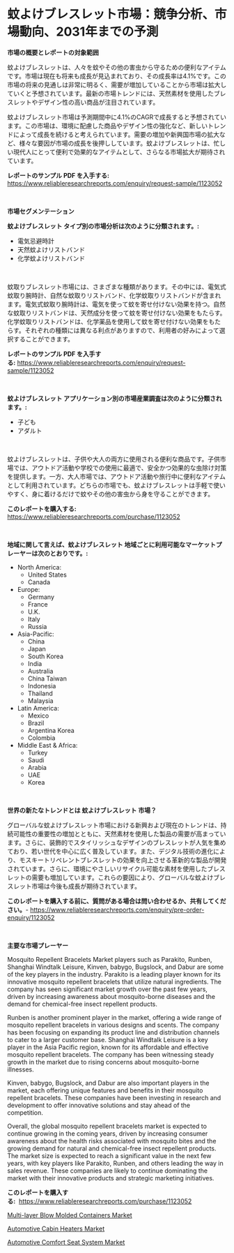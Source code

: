 <p><h1>蚊よけブレスレット市場：競争分析、市場動向、2031年までの予測</h1></p><p><strong>市場の概要とレポートの対象範囲</strong></p>
<p><p>蚊よけブレスレットは、人々を蚊やその他の害虫から守るための便利なアイテムです。市場は現在も将来も成長が見込まれており、その成長率は4.1%です。この市場の将来の見通しは非常に明るく、需要が増加していることから市場は拡大していくと予想されています。最新の市場トレンドには、天然素材を使用したブレスレットやデザイン性の高い商品が注目されています。</p><p>蚊よけブレスレット市場は予測期間中に4.1%のCAGRで成長すると予想されています。この市場は、環境に配慮した商品やデザイン性の強化など、新しいトレンドによって成長を続けると考えられています。需要の増加や新興国市場の拡大など、様々な要因が市場の成長を後押ししています。蚊よけブレスレットは、忙しい現代人にとって便利で効果的なアイテムとして、さらなる市場拡大が期待されています。</p></p>
<p><strong>レポートのサンプル PDF を入手する:</strong> <a href="https://www.reliableresearchreports.com/enquiry/request-sample/1123052">https://www.reliableresearchreports.com/enquiry/request-sample/1123052</a></p>
<p>&nbsp;</p>
<p><strong>市場セグメンテーション</strong></p>
<p><strong>蚊よけブレスレット タイプ別の市場分析は次のように分類されます。:</strong></p>
<p><ul><li>電気忌避時計</li><li>天然蚊よけリストバンド</li><li>化学蚊よけリストバンド</li></ul></p>
<p>&nbsp;</p>
<p><p>蚊取りブレスレット市場には、さまざまな種類があります。その中には、電気式蚊取り腕時計、自然な蚊取りリストバンド、化学蚊取りリストバンドが含まれます。電気式蚊取り腕時計は、電気を使って蚊を寄せ付けない効果を持つ。自然な蚊取りリストバンドは、天然成分を使って蚊を寄せ付けない効果をもたらす。化学蚊取りリストバンドは、化学薬品を使用して蚊を寄せ付けない効果をもたらす。それぞれの種類には異なる利点がありますので、利用者の好みによって選択することができます。</p></p>
<p><strong>レポートのサンプル PDF を入手する:</strong>&nbsp;<a href="https://www.reliableresearchreports.com/enquiry/request-sample/1123052">https://www.reliableresearchreports.com/enquiry/request-sample/1123052</a></p>
<p>&nbsp;</p>
<p><strong> 蚊よけブレスレット アプリケーション別の市場産業調査は次のように分類されます。:</strong></p>
<p><ul><li>子ども</li><li>アダルト</li></ul></p>
<p>&nbsp;</p>
<p><p>蚊よけブレスレットは、子供や大人の両方に使用される便利な商品です。子供市場では、アウトドア活動や学校での使用に最適で、安全かつ効果的な虫除け対策を提供します。一方、大人市場では、アウトドア活動や旅行中に便利なアイテムとして利用されています。どちらの市場でも、蚊よけブレスレットは手軽で使いやすく、身に着けるだけで蚊やその他の害虫から身を守ることができます。</p></p>
<p><strong>このレポートを購入する:</strong>&nbsp; <a href="https://www.reliableresearchreports.com/purchase/1123052">https://www.reliableresearchreports.com/purchase/1123052</a></p>
<p>&nbsp;</p>
<p><strong>地域に関して言えば、蚊よけブレスレット 地域ごとに利用可能なマーケットプレーヤーは次のとおりです。:</strong></p>
<p><ul>
    <li>
        North America:
        <ul>
            <li>United States</li>
            <li>Canada</li>
        </ul>
    </li>
    <li>
        Europe:
        <ul>
            <li>Germany</li>
            <li>France</li>
            <li>U.K.</li>
            <li>Italy</li>
            <li>Russia</li>
        </ul>
    </li>
    <li>
        Asia-Pacific:
        <ul>
            <li>China</li>
            <li>Japan</li>
            <li>South Korea</li>
            <li>India</li>
            <li>Australia</li>
            <li>China Taiwan</li>
            <li>Indonesia</li>
            <li>Thailand</li>
            <li>Malaysia</li>
        </ul>
    </li>
    <li>
        Latin America:
        <ul>
            <li>Mexico</li>
            <li>Brazil</li>
            <li>Argentina Korea</li>
            <li>Colombia</li>
        </ul>
    </li>
    <li>
        Middle East & Africa:
        <ul>
            <li>Turkey</li>
            <li>Saudi</li>
            <li>Arabia</li>
            <li>UAE</li>
            <li>Korea</li>
        </ul>
    </li>
    </ul></p>
<p>&nbsp;</p>
<p><strong>世界の新たなトレンドとは 蚊よけブレスレット 市場？</strong></p>
<p><p>グローバルな蚊よけブレスレット市場における新興および現在のトレンドは、持続可能性の重要性の増加とともに、天然素材を使用した製品の需要が高まっています。さらに、装飾的でスタイリッシュなデザインのブレスレットが人気を集めており、若い世代を中心に広く普及しています。また、デジタル技術の進化により、モスキートリペレントブレスレットの効果を向上させる革新的な製品が開発されています。さらに、環境にやさしいリサイクル可能な素材を使用したブレスレットの需要も増加しています。これらの要因により、グローバルな蚊よけブレスレット市場は今後も成長が期待されています。</p></p>
<p><strong>このレポートを購入する前に、質問がある場合は問い合わせるか、共有してください。</strong>- <a href="https://www.reliableresearchreports.com/enquiry/pre-order-enquiry/1123052">https://www.reliableresearchreports.com/enquiry/pre-order-enquiry/1123052</a></p>
<p>&nbsp;</p>
<p><strong>主要な市場プレーヤー</strong></p>
<p><p>Mosquito Repellent Bracelets Market players such as Parakito, Runben, Shanghai Windtalk Leisure, Kinven, babygo, Bugslock, and Dabur are some of the key players in the industry. Parakito is a leading player known for its innovative mosquito repellent bracelets that utilize natural ingredients. The company has seen significant market growth over the past few years, driven by increasing awareness about mosquito-borne diseases and the demand for chemical-free insect repellent products.</p><p>Runben is another prominent player in the market, offering a wide range of mosquito repellent bracelets in various designs and scents. The company has been focusing on expanding its product line and distribution channels to cater to a larger customer base. Shanghai Windtalk Leisure is a key player in the Asia Pacific region, known for its affordable and effective mosquito repellent bracelets. The company has been witnessing steady growth in the market due to rising concerns about mosquito-borne illnesses.</p><p>Kinven, babygo, Bugslock, and Dabur are also important players in the market, each offering unique features and benefits in their mosquito repellent bracelets. These companies have been investing in research and development to offer innovative solutions and stay ahead of the competition.</p><p>Overall, the global mosquito repellent bracelets market is expected to continue growing in the coming years, driven by increasing consumer awareness about the health risks associated with mosquito bites and the growing demand for natural and chemical-free insect repellent products. The market size is expected to reach a significant value in the next few years, with key players like Parakito, Runben, and others leading the way in sales revenue. These companies are likely to continue dominating the market with their innovative products and strategic marketing initiatives.</p></p>
<p><strong>このレポートを購入する:</strong>&nbsp;&nbsp;<a href="https://www.reliableresearchreports.com/purchase/1123052">https://www.reliableresearchreports.com/purchase/1123052</a></p>
<p><p><a href="https://view.publitas.com/reportprime-1/multi-layer-blow-molded-containers-market-size-share-trends-analysis-report-by-application-regional-outlook-competitive-strategies-and-segment-forecasts-2023-2030/">Multi-layer Blow Molded Containers Market</a></p><p><a href="https://view.publitas.com/reportprime-1/automotive-cabin-heaters-market-size-reflecting-a-forecast-till-2030-market-by-type-by-application-and-by-geography/">Automotive Cabin Heaters Market</a></p><p><a href="https://view.publitas.com/reportprime-1/automotive-comfort-seat-system-market-provides-a-comprehensive-analysis-including-a-macro-overview-of-the-market-as-well-as-micro-details-such-as-market-size-and-competitive-landscape/">Automotive Comfort Seat System Market</a></p></p>